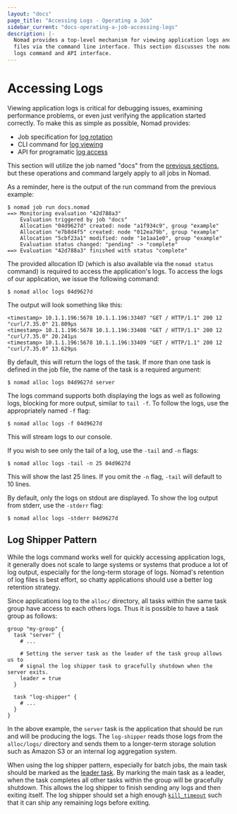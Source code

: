 ```yaml
---
layout: "docs"
page_title: "Accessing Logs - Operating a Job"
sidebar_current: "docs-operating-a-job-accessing-logs"
description: |-
  Nomad provides a top-level mechanism for viewing application logs and data
  files via the command line interface. This section discusses the nomad alloc
  logs command and API interface.
---
```


# Accessing Logs

Viewing application logs is critical for debugging issues, examining performance
problems, or even just verifying the application started correctly. To make this
as simple as possible, Nomad provides:

- Job specification for [log rotation](/docs/job-specification/logs.html)
- CLI command for [log viewing](/docs/commands/alloc/logs.html)
- API for programatic [log access](/api/client.html#stream-logs)

This section will utilize the job named "docs" from the [previous
sections](/docs/operating-a-job/submitting-jobs.html), but these operations
and command largely apply to all jobs in Nomad.

As a reminder, here is the output of the run command from the previous example:

```text
$ nomad job run docs.nomad
==> Monitoring evaluation "42d788a3"
    Evaluation triggered by job "docs"
    Allocation "04d9627d" created: node "a1f934c9", group "example"
    Allocation "e7b8d4f5" created: node "012ea79b", group "example"
    Allocation "5cbf23a1" modified: node "1e1aa1e0", group "example"
    Evaluation status changed: "pending" -> "complete"
==> Evaluation "42d788a3" finished with status "complete"
```

The provided allocation ID (which is also available via the `nomad status`
command) is required to access the application's logs. To access the logs of our
application, we issue the following command:

```shell
$ nomad alloc logs 04d9627d
```

The output will look something like this:

```text
<timestamp> 10.1.1.196:5678 10.1.1.196:33407 "GET / HTTP/1.1" 200 12 "curl/7.35.0" 21.809µs
<timestamp> 10.1.1.196:5678 10.1.1.196:33408 "GET / HTTP/1.1" 200 12 "curl/7.35.0" 20.241µs
<timestamp> 10.1.1.196:5678 10.1.1.196:33409 "GET / HTTP/1.1" 200 12 "curl/7.35.0" 13.629µs
```

By default, this will return the logs of the task. If more than one task is
defined in the job file, the name of the task is a required argument:

```shell
$ nomad alloc logs 04d9627d server
```

The logs command supports both displaying the logs as well as following logs,
blocking for more output, similar to `tail -f`. To follow the logs, use the
appropriately named `-f` flag:

```shell
$ nomad alloc logs -f 04d9627d
```

This will stream logs to our console.

If you wish to see only the tail of a log, use the `-tail` and `-n` flags:

```shell
$ nomad alloc logs -tail -n 25 04d9627d
```
This will show the last 25 lines. If you omit the `-n` flag, `-tail` will
default to 10 lines.

By default, only the logs on stdout are displayed. To show the log output from
stderr, use the `-stderr` flag:

```shell
$ nomad alloc logs -stderr 04d9627d
```

## Log Shipper Pattern

While the logs command works well for quickly accessing application logs, it
generally does not scale to large systems or systems that produce a lot of log
output, especially for the long-term storage of logs. Nomad's retention of log
files is best effort, so chatty applications should use a better log retention
strategy.

Since applications log to the `alloc/` directory, all tasks within the same task
group have access to each others logs. Thus it is possible to have a task group
as follows:

```hcl
group "my-group" {
  task "server" {
    # ...

    # Setting the server task as the leader of the task group allows us to
    # signal the log shipper task to gracefully shutdown when the server exits.
    leader = true
  }

  task "log-shipper" {
    # ...
  }
}
```

In the above example, the `server` task is the application that should be run
and will be producing the logs. The `log-shipper` reads those logs from the
`alloc/logs/` directory and sends them to a longer-term storage solution such as
Amazon S3 or an internal log aggregation system.

When using the log shipper pattern, especially for batch jobs, the main task
should be marked as the [leader task](/docs/job-specification/task.html#leader).
By marking the main task as a leader, when the task completes all other tasks
within the group will be gracefully shutdown. This allows the log shipper to
finish sending any logs and then exiting itself. The log shipper should set a
high enough [`kill_timeout`](/docs/job-specification/task.html#kill_timeout)
such that it can ship any remaining logs before exiting.
